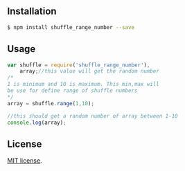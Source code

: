 
## Installation

``` bash
$ npm install shuffle_range_number --save
```

## Usage

``` javascript
var shuffle = require('shuffle_range_number'),
    array;//this value will get the random number
/*
1 is minimum and 10 is maximum. This min,max will
be use for define range of shuffle numbers
*/
array = shuffle.range(1,10);

//this should get a random number of array between 1-10
console.log(array);
```

## License

[MIT license](http://opensource.org/licenses/MIT).
